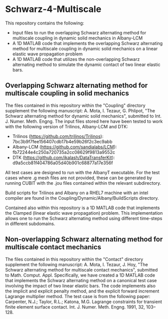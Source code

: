 # Schwarz-4-Multiscale

This repository contains the following:
   * Input files to run the overlapping Schwarz alternating method for multiscale coupling in dynamic solid mechanics in Albany-LCM
   * A 1D MATLAB code that implements the overlapping Schwarz alternating method for multiscale coupling in dynamic solid mechanics on a linear elastic wave propagation problem
   * A 1D MATLAB code that utilizes the non-overlapping Schwarz alternating method to simulate the dynamic contact of two linear elastic bars.

## Overlapping Schwarz alternating method for multiscale coupling in solid mechanics

The files contained in this repository within the "Coupling" directory supplement the following manuscript: A. Mota, I. Tezaur, G. Phlipot, "The Schwarz alternating method for dynamic solid mechanics", submitted to Int. J. Numer. Meth. Engng.  The input files stored here have been tested to work with the following version of Trilinos, Albany-LCM and DTK:

   * Trilinos (https://github.com/trilinos/Trilinos): 7bc3b9f7fee156407cdb17b4e59b26f2c3ec9abb
   * Albany-LCM (https://github.com/sandialabs/LCM): fb72244e4c250a720735a2cc08629f9813a9552c 
   * DTK (https://github.com/ikalash/DataTransferKit): d9a5ccb81f404786a05d40b901c68877a17e356f

All test cases are designed to run with the AlbanyT executable.  For the test cases where .g mesh files are not provided, these can be generated by running CUBIT with the .jou files contained within the relevant subdirectory.

Build scripts for Trilinos and Albany on a RHEL7 machine with an intel compiler are found in the Coupling/Dynamic/Albany/BuildScripts
directory.   

Contained also within this repository is a 1D MATLAB code that implements the Clamped (linear elastic wave propagation) problem.  This implementation allows one to run the Schwarz alternating method using different time-steps in different subdomains.

## Non-overlapping Schwarz alternating method for multiscale contact mechanics

The files contained in this repository within the "Contact" directory supplement the following manuscript: A. Mota, I. Tezaur, J. Hoy, "The Schwarz alternating method for multiscale contact mechanics", submitted to Math. Comput. Appl.  Specifically, we have created a 1D MATLAB code that implements the Schwarz alternating method on a canonical test case involving the impact of two linear elastic bars.  The code implements also the implicit and explicit penalty method, and the explicit forward increment Lagrange multiplier method.  The test case is from the following paper: Carpenter, N.J.; Taylor, R.L.; Katona, M.G. Lagrange constraints for transient finite element surface contact. Int. J. Numer. Meth. Engng.  1991, 32, 103–128.


